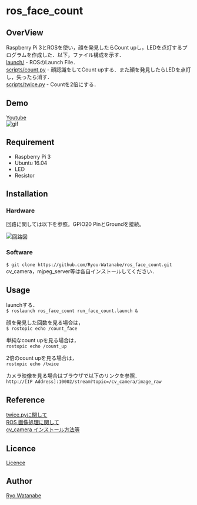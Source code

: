 # ros_face_count
## OverView
Raspberry Pi 3とROSを使い，顔を発見したらCount upし，LEDを点灯するプログラムを作成した．以下，ファイル構成を示す．  
[launch/](https://github.com/wataryooou/ros_face_count/tree/master/launch) - ROSのLaunch File．  
[scripts/count.py](https://github.com/wataryooou/ros_face_count/blob/master/scripts/count.py) - 顔認識をしてCount upする．また顔を発見したらLEDを点灯し，失ったら消す．  
[scripts/twice.py](https://github.com/wataryooou/ros_face_count/blob/master/scripts/twice.py) - Countを2倍にする．  

## Demo
[Youtube](https://youtu.be/OmNGXfXs4kM)  
![gif](https://github.com/wataryooou/ros_face_count/blob/images/ros_face.gif)

## Requirement
* Raspberry Pi 3
* Ubuntu 16.04
* LED
* Resistor

## Installation
### Hardware
回路に関しては以下を参照。GPIO20 PinとGroundを接続。

![回路図](https://github.com/wataryooou/ros_face_count/blob/images/ros_face_count1.png)

### Software
`$ git clone https://github.com/Ryou-Watanabe/ros_face_count.git`  
cv_camera，mjpeg_server等は各自インストールしてください．

## Usage
launchする．  
`$ roslaunch ros_face_count run_face_count.launch &`

顔を発見した回数を見る場合は，  
`$ rostopic echo /count_face`

単純なcount upを見る場合は，  
`rostopic echo /count_up`

2倍のcount upを見る場合は，  
`rostopic echo /twice`

カメラ映像を見る場合はブラウザで以下のリンクを参照．  
`http://[IP Address]:10002/stream?topic=/cv_camera/image_raw`

## Reference
[twice.pyに関して](https://lab.ueda.asia/?presenpress=ロボットシステム学2016第13回#/)  
[ROS 画像処理に関して](https://github.com/ryuichiueda/pimouse_vision_control)  
[cv_camera インストール方法等](https://lab.ueda.asia/?presenpress=ロボットシステム学2016第12回#/11)

## Licence
[Licence](https://github.com/wataryooou/ros_face_count/blob/master/LICENSE)

## Author
[Ryo Watanabe](https://github.com/wataryooou)
